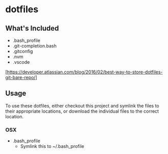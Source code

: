 dotfiles
=============================

What's Included
-----------------------------

* .bash_profile
* .git-completion.bash
* .gitconfig
* .nvm
* .vscode

[https://developer.atlassian.com/blog/2016/02/best-way-to-store-dotfiles-git-bare-repo/]


Usage
-----------------------------

To use these dotfiles, either checkout this project and symlink the files 
to their appropriate locations, or download the individual files to the correct
location.

### OSX

* .bash_profile
  * Symlink this to ~/.bash_profile
